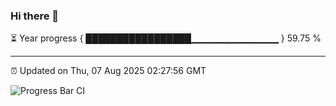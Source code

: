 ### Hi there 👋

⏳ Year progress { █████████████████▁▁▁▁▁▁▁▁▁▁▁▁▁ } 59.75 %

---

⏰ Updated on Thu, 07 Aug 2025 02:27:56 GMT

![Progress Bar CI](https://github.com/DhruviPatel157/GitHub-Actions-Demo/workflows/Progress%20Bar%20CI/badge.svg)
